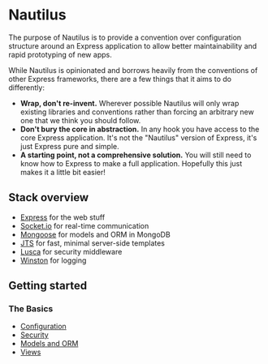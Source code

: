 # Nautilus

The purpose of Nautilus is to provide a convention over configuration structure
around an Express application to allow better maintainability and rapid
prototyping of new apps.

While Nautilus is opinionated and borrows heavily from the conventions of other
Express frameworks, there are a few things that it aims to do differently:

* **Wrap, don't re-invent.** Wherever possible Nautilus will only wrap existing
  libraries and conventions rather than forcing an arbitrary new one that we
  think you should follow.
* **Don't bury the core in abstraction.** In any hook you have access to the
  core Express application. It's not the "Nautilus" version of Express, it's
  just Express pure and simple.
* **A starting point, not a comprehensive solution.** You will still need to
  know how to Express to make a full application. Hopefully this just makes it
  a little bit easier!

## Stack overview

* [Express](http://expressjs.com) for the web stuff
* [Socket.io](http://socket.io) for real-time communication
* [Mongoose](http://mongoosejs.com) for models and ORM in MongoDB
* [JTS](https://github.com/Ignigena/jts) for fast, minimal server-side templates
* [Lusca](http://github.com/krakenjs/lusca) for security middleware
* [Winston](http://github.com/winstonjs/winston) for logging

## Getting started

### The Basics

* [Configuration](./docs/basics/Configuration.md)
* [Security](./docs/basics/Security.md)
* [Models and ORM](./docs/basics/Models.md)
* [Views](./docs/basics/Views.md)
